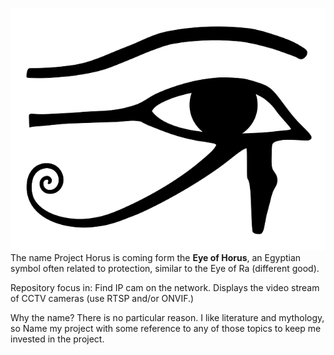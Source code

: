 

![Eye_of_Horus_Right.png](Eye_of_Horus_Right.png)  
The name Project Horus is coming form the **Eye of Horus**, an Egyptian symbol often related to protection, similar to the Eye of Ra (different good).

Repository focus in:
 Find IP cam on the network.
Displays the video stream of CCTV cameras (use RTSP and/or ONVIF.)

Why the name? There is no particular reason. I like literature and mythology, so Name my project with some reference to any of those topics to keep me invested in the project.